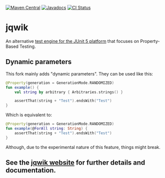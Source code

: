 [![Maven Central](https://maven-badges.herokuapp.com/maven-central/net.jqwik/jqwik/badge.svg)](https://maven-badges.herokuapp.com/maven-central/net.jqwik/jqwik)
[![Javadocs](http://javadoc.io/badge/net.jqwik/jqwik-api.svg)](https://jqwik.net/docs/current/javadoc/index.html)
[![CI Status](https://github.com/jqwik-team/jqwik/workflows/CI/badge.svg?branch=main)](https://github.com/jqwik-team/jqwik/actions)

# jqwik

An alternative 
[test engine for the JUnit 5 platform](https://junit.org/junit5/docs/current/user-guide/#launcher-api-engines-custom)
that focuses on Property-Based Testing.

## Dynamic parameters

This fork mainly adds "dynamic parameters". They can be used like this:

```kotlin
@Property(generation = GenerationMode.RANDOMIZED)
fun example() {
    val string by arbitrary { Arbitraries.strings() }

    assertThat(string + "Test").endsWith("Test")
}
```

Which is equivalent to:

```kotlin
@Property(generation = GenerationMode.RANDOMIZED)
fun example(@ForAll string: String) {
    assertThat(string + "Test").endsWith("Test")
}
```

Although, due to the experimental nature of this feature, things might break.

## See the [jqwik website](http://jqwik.net) for further details and documentation.


